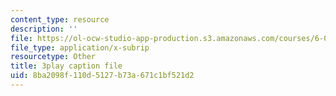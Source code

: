 ```yaml
---
content_type: resource
description: ''
file: https://ol-ocw-studio-app-production.s3.amazonaws.com/courses/6-041-probabilistic-systems-analysis-and-applied-probability-fall-2010/8ba2098f110d5127b73a671c1bf521d2_l4NoMKEHQwM.vtt
file_type: application/x-subrip
resourcetype: Other
title: 3play caption file
uid: 8ba2098f-110d-5127-b73a-671c1bf521d2
---
```

